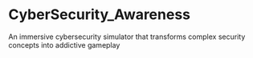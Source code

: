 # CyberSecurity_Awareness
An immersive cybersecurity simulator that transforms complex security concepts into addictive gameplay
